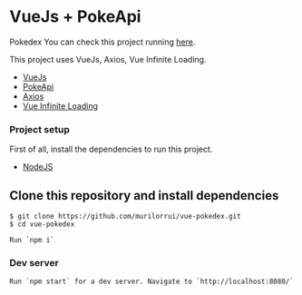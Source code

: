 # VueJs + PokeApi

Pokedex
You can check this project running [here](https://vue-pokedex-2021.web.app/).

This project uses VueJs, Axios, Vue Infinite Loading.
- [VueJs](https://vuejs.org/)
- [PokeApi](https://pokeapi.co/docs/v2)
- [Axios](https://axios-http.com/)
- [Vue Infinite Loading](https://www.npmjs.com/package/vue-infinite-loading)

### Project setup

First of all, install the dependencies to run this project.
- [NodeJS](https://nodejs.org/en/)

## Clone this repository and install dependencies
```
$ git clone https://github.com/murilorrui/vue-pokedex.git
$ cd vue-pokedex

Run `npm i`
```

### Dev server
```
Run `npm start` for a dev server. Navigate to `http://localhost:8080/`
```
